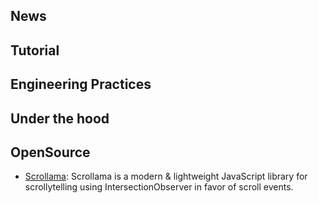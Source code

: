 ## News

## Tutorial

## Engineering Practices

## Under the hood

## OpenSource

* [Scrollama](https://github.com/russellgoldenberg/scrollama): Scrollama is a modern & lightweight JavaScript library for scrollytelling using IntersectionObserver in favor of scroll events.
